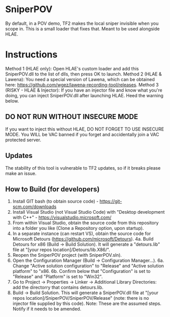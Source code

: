 # SniperPOV

By default, in a POV demo, TF2 makes the local sniper invisible when you scope in. This is a small loader that fixes that.
Meant to be used alongside HLAE.

# Instructions 

Method 1 (HLAE only): Open HLAE's custom loader and add this SniperPOV.dll to the list of dlls, then press OK to launch.
Method 2 (HLAE & Lawena): You need a special version of Lawena, which can be obtained here: https://github.com/wgez/lawena-recording-tool/releases.
Method 3 (RISKY - HLAE & Injector): If you have an injector file and know what you're doing, you can inject SniperPOV.dll after launching HLAE. Heed the warning below.

## DO NOT RUN WITHOUT INSECURE MODE

If you want to inject this without HLAE, DO NOT FORGET TO USE INSECURE MODE. You WILL be VAC banned if you forget and accidentally join a VAC protected server.

## Updates

The stability of this tool is vulnerable to TF2 updates, so if it breaks please make an issue.

## How to Build (for developers)
1. Install GIT bash (to obtain source code) - https://git-scm.com/downloads
2. Install Visual Studio (not Visual Studio Code) with "Desktop development with C++" - https://visualstudio.microsoft.com/
3. From within Visual Studio, obtain the source code from this repository into a folder you like (Clone a Repository option, upon startup).
4. In a separate instance (can restart VS), obtain the source code for Microsoft Detours (https://github.com/microsoft/Detours).
4a. Build Detours for x86 (Build -> Build Solution). It will generate a "detours.lib" file at "[your repos location]/Detours/lib.X86/".
5. Reopen the SniperPOV project (with SniperPOV.sln).
6. Open the Configuration Manager (Build -> Configuration Manager...).
6a. Change "Active solution configuration" to "Release" and "Active solution platform" to "x86.
6b. Confirm below that "Configuration" is set to "Release" and "Platform" is set to "Win32". 
7. Go to Project -> Properties -> Linker -> Additional Library Directories: add the directorry that contains detours.lib.
8. Build -> Build Solution. This will generate a SniperPOV.dll file at "[your repos location]/SniperPOV/SniperPOV/Release" (note: there is no injector file supplied by this code).
Note: These are the assumed steps. Notify if it needs to be amended.
